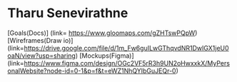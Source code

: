 # Tharu Senevirathne

[Goals(Docs)] (link= https://www.gloomaps.com/gZHTswPQpW)
[Wireframes(Draw io)] (link=https://drive.google.com/file/d/1m_Fw6guILwGThqvdNR1DwIGX1jeU0oaN/view?usp=sharing)
[Mockups(Figma)] (link=https://www.figma.com/design/OGc2VF5rR3h9UN2oHwxxkX/MyPersonalWebsite?node-id=0-1&p=f&t=eWZ1NhQYIbGuJEQr-0)